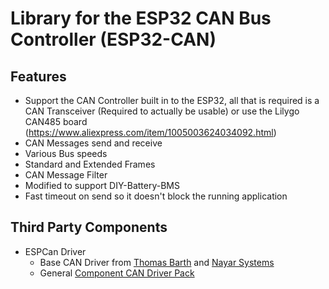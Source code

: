 # Library for the ESP32 CAN Bus Controller (ESP32-CAN)

## Features

* Support the CAN Controller built in to the ESP32, all that is required is a CAN Transceiver (Required to actually be usable) or use the Lilygo CAN485 board (https://www.aliexpress.com/item/1005003624034092.html)
* CAN Messages send and receive 
* Various Bus speeds
* Standard and Extended Frames
* CAN Message Filter
* Modified to support DIY-Battery-BMS
* Fast timeout on send so it doesn't block the running application


## Third Party Components

- ESPCan Driver 
  - Base CAN Driver from [Thomas Barth](https://github.com/ThomasBarth/ESP32-CAN-Driver) and [Nayar Systems](https://github.com/nayarsystems/ESP32-CAN-Driver)
  - General [Component CAN Driver Pack](https://github.com/ESP32DE/ESP32-CAN-Driver/tree/Component_CAN_Driver_Pack)
